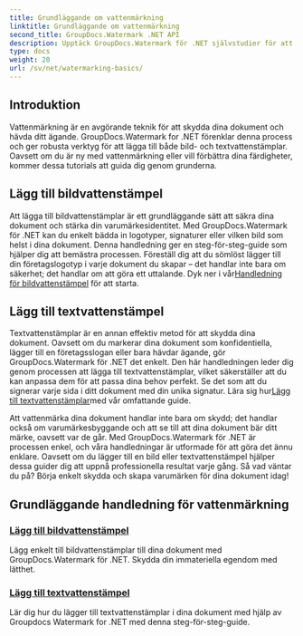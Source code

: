 ```yaml
---
title: Grundläggande om vattenmärkning
linktitle: Grundläggande om vattenmärkning
second_title: GroupDocs.Watermark .NET API
description: Upptäck GroupDocs.Watermark för .NET självstudier för att lägga till bild- och textvattenstämplar utan ansträngning. Skydda dina dokument med dessa lätta att följa guider.
type: docs
weight: 20
url: /sv/net/watermarking-basics/
---
```

## Introduktion
Vattenmärkning är en avgörande teknik för att skydda dina dokument och hävda ditt ägande. GroupDocs.Watermark for .NET förenklar denna process och ger robusta verktyg för att lägga till både bild- och textvattenstämplar. Oavsett om du är ny med vattenmärkning eller vill förbättra dina färdigheter, kommer dessa tutorials att guida dig genom grunderna.

## Lägg till bildvattenstämpel

Att lägga till bildvattenstämplar är ett grundläggande sätt att säkra dina dokument och stärka din varumärkesidentitet. Med GroupDocs.Watermark för .NET kan du enkelt bädda in logotyper, signaturer eller vilken bild som helst i dina dokument. Denna handledning ger en steg-för-steg-guide som hjälper dig att bemästra processen. Föreställ dig att du sömlöst lägger till din företagslogotyp i varje dokument du skapar – det handlar inte bara om säkerhet; det handlar om att göra ett uttalande. Dyk ner i vår[Handledning för bildvattenstämpel](./add-image-watermark/) för att starta.

## Lägg till textvattenstämpel

 Textvattenstämplar är en annan effektiv metod för att skydda dina dokument. Oavsett om du markerar dina dokument som konfidentiella, lägger till en företagsslogan eller bara hävdar ägande, gör GroupDocs.Watermark för .NET det enkelt. Den här handledningen leder dig genom processen att lägga till textvattenstämplar, vilket säkerställer att du kan anpassa dem för att passa dina behov perfekt. Se det som att du signerar varje sida i ditt dokument med din unika signatur. Lära sig hur[Lägg till textvattenstämplar](./add-text-watermark/)med vår omfattande guide.

Att vattenmärka dina dokument handlar inte bara om skydd; det handlar också om varumärkesbyggande och att se till att dina dokument bär ditt märke, oavsett var de går. Med GroupDocs.Watermark för .NET är processen enkel, och våra handledningar är utformade för att göra det ännu enklare. Oavsett om du lägger till en bild eller textvattenstämpel hjälper dessa guider dig att uppnå professionella resultat varje gång. Så vad väntar du på? Börja enkelt skydda och skapa varumärken för dina dokument idag!

## Grundläggande handledning för vattenmärkning
### [Lägg till bildvattenstämpel](./add-image-watermark/)
Lägg enkelt till bildvattenstämplar till dina dokument med GroupDocs.Watermark för .NET. Skydda din immateriella egendom med lätthet.
### [Lägg till textvattenstämpel](./add-text-watermark/)
Lär dig hur du lägger till textvattenstämplar i dina dokument med hjälp av Groupdocs Watermark for .NET med denna steg-för-steg-guide.
